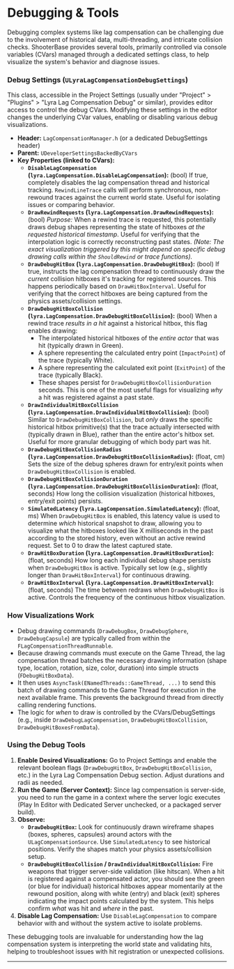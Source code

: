 # Debugging & Tools

Debugging complex systems like lag compensation can be challenging due to the involvement of historical data, multi-threading, and intricate collision checks. ShooterBase provides several tools, primarily controlled via console variables (CVars) managed through a dedicated settings class, to help visualize the system's behavior and diagnose issues.

### Debug Settings (`ULyraLagCompensationDebugSettings`)

This class, accessible in the Project Settings (usually under "Project" > "Plugins" > "Lyra Lag Compensation Debug" or similar), provides editor access to control the debug CVars. Modifying these settings in the editor changes the underlying CVar values, enabling or disabling various debug visualizations.

* **Header:** `LagCompensationManager.h` (or a dedicated DebugSettings header)
* **Parent:** `UDeveloperSettingsBackedByCVars`
* **Key Properties (linked to CVars):**
  * **`DisableLagCompensation` (`lyra.LagCompensation.DisableLagCompensation`):** (bool) If true, completely disables the lag compensation thread and historical tracking. `RewindLineTrace` calls will perform synchronous, non-rewound traces against the current world state. Useful for isolating issues or comparing behavior.
  * **`DrawRewindRequests` (`lyra.LagCompensation.DrawRewindRequests`):** (bool) _Purpose:_ When a rewind trace is requested, this potentially draws debug shapes representing the state of hitboxes _at the requested historical timestamp_. Useful for verifying that the interpolation logic is correctly reconstructing past states. _(Note: The exact visualization triggered by this might depend on specific debug drawing calls within the `ShouldRewind` or trace functions)._
  * **`DrawDebugHitBox` (`lyra.LagCompensation.DrawDebugHitBox`):** (bool) If true, instructs the lag compensation thread to continuously draw the _current_ collision hitboxes it's tracking for registered sources. This happens periodically based on `DrawHitBoxInterval`. Useful for verifying that the correct hitboxes are being captured from the physics assets/collision settings.
  * **`DrawDebugHitBoxCollision` (`lyra.LagCompensation.DrawDebugHitBoxCollision`):** (bool) When a rewind trace _results in a hit_ against a historical hitbox, this flag enables drawing:
    * The interpolated historical hitboxes of the _entire actor_ that was hit (typically drawn in Green).
    * A sphere representing the calculated entry point (`ImpactPoint`) of the trace (typically White).
    * A sphere representing the calculated exit point (`ExitPoint`) of the trace (typically Black).
    * These shapes persist for `DrawDebugHitBoxCollisionDuration` seconds. This is one of the most useful flags for visualizing _why_ a hit was registered against a past state.
  * **`DrawIndividualHitBoxCollision` (`lyra.LagCompensation.DrawIndividualHitBoxCollision`):** (bool) Similar to `DrawDebugHitBoxCollision`, but _only_ draws the specific historical hitbox primitive(s) that the trace actually intersected with (typically drawn in Blue), rather than the entire actor's hitbox set. Useful for more granular debugging of which body part was hit.
  * **`DrawDebugHitBoxCollisionRadius` (`lyra.LagCompensation.DrawDebugHitBoxCollisionRadius`):** (float, cm) Sets the size of the debug spheres drawn for entry/exit points when `DrawDebugHitBoxCollision` is enabled.
  * **`DrawDebugHitBoxCollisionDuration` (`lyra.LagCompensation.DrawDebugHitBoxCollisionDuration`):** (float, seconds) How long the collision visualization (historical hitboxes, entry/exit points) persists.
  * **`SimulatedLatency` (`lyra.LagCompensation.SimulatedLatency`):** (float, ms) When `DrawDebugHitBox` is enabled, this latency value is used to determine _which_ historical snapshot to draw, allowing you to visualize what the hitboxes looked like X milliseconds in the past according to the stored history, even without an active rewind request. Set to 0 to draw the latest captured state.
  * **`DrawHitBoxDuration` (`lyra.LagCompensation.DrawHitBoxDuration`):** (float, seconds) How long each individual debug shape persists when `DrawDebugHitBox` is active. Typically set low (e.g., slightly longer than `DrawHitBoxInterval`) for continuous drawing.
  * **`DrawHitBoxInterval` (`lyra.LagCompensation.DrawHitBoxInterval`):** (float, seconds) The time between redraws when `DrawDebugHitBox` is active. Controls the frequency of the continuous hitbox visualization.

### How Visualizations Work

* Debug drawing commands (`DrawDebugBox`, `DrawDebugSphere`, `DrawDebugCapsule`) are typically called from within the `FLagCompensationThreadRunnable`.
* Because drawing commands must execute on the Game Thread, the lag compensation thread batches the necessary drawing information (shape type, location, rotation, size, color, duration) into simple structs (`FDebugHitBoxData`).
* It then uses `AsyncTask(ENamedThreads::GameThread, ...)` to send this batch of drawing commands to the Game Thread for execution in the next available frame. This prevents the background thread from directly calling rendering functions.
* The logic for _when_ to draw is controlled by the CVars/DebugSettings (e.g., inside `DrawDebugLagCompensation`, `DrawDebugHitBoxCollision`, `DrawDebugHitBoxesFromData`).

### Using the Debug Tools

1. **Enable Desired Visualizations:** Go to Project Settings and enable the relevant boolean flags (`DrawDebugHitBox`, `DrawDebugHitBoxCollision`, etc.) in the Lyra Lag Compensation Debug section. Adjust durations and radii as needed.
2. **Run the Game (Server Context):** Since lag compensation is server-side, you need to run the game in a context where the server logic executes (Play In Editor with Dedicated Server unchecked, or a packaged server build).
3. **Observe:**
   * **`DrawDebugHitBox`:** Look for continuously drawn wireframe shapes (boxes, spheres, capsules) around actors with the `ULagCompensationSource`. Use `SimulatedLatency` to see historical positions. Verify the shapes match your physics assets/collision setup.
   * **`DrawDebugHitBoxCollision` / `DrawIndividualHitBoxCollision`:** Fire weapons that trigger server-side validation (like hitscan). When a hit is registered against a compensated actor, you should see the green (or blue for individual) historical hitboxes appear momentarily at the rewound position, along with white (entry) and black (exit) spheres indicating the impact points calculated by the system. This helps confirm _what_ was hit and _where_ in the past.
4. **Disable Lag Compensation:** Use `DisableLagCompensation` to compare behavior with and without the system active to isolate problems.

These debugging tools are invaluable for understanding how the lag compensation system is interpreting the world state and validating hits, helping to troubleshoot issues with hit registration or unexpected collisions.

***
